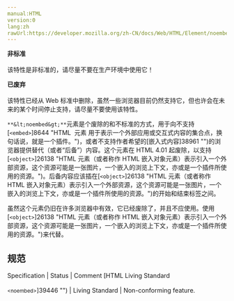 ```yaml
---
manual:HTML
version:0
lang:zh
rawUrl:https://developer.mozilla.org/zh-CN/docs/Web/HTML/Element/noembed
---
```






**非标准**<br></br>该特性是非标准的，请尽量不要在生产环境中使用它！




**已废弃**<br></br>该特性已经从 Web 标准中删除，虽然一些浏览器目前仍然支持它，但也许会在未来的某个时间停止支持，请尽量不要使用该特性。





`**&lt;noembed&gt;**`元素是个废除的和不标准的方式，用于向不支持[`<embed>`]8644 "HTML <embed> 元素 用于表示一个外部应用或交互式内容的集合点，换句话说，就是一个插件。")，或者不支持作者希望的[嵌入式内容]38961 "")的浏览器提供替代（或者“后备”）内容。这个元素在 HTML 4.01 起废除，以支持[`<object>`]26138 "HTML <object> 元素（或者称作 HTML 嵌入对象元素）表示引入一个外部资源，这个资源可能是一张图片，一个嵌入的浏览上下文，亦或是一个插件所使用的资源。")。后备内容应该插在[`<object>`]26138 "HTML <object> 元素（或者称作 HTML 嵌入对象元素）表示引入一个外部资源，这个资源可能是一张图片，一个嵌入的浏览上下文，亦或是一个插件所使用的资源。")的开始和结束标签之间。



虽然这个元素仍旧在许多浏览器中有效，它已经废除了，并且不应使用。使用[`<object>`]26138 "HTML <object> 元素（或者称作 HTML 嵌入对象元素）表示引入一个外部资源，这个资源可能是一张图片，一个嵌入的浏览上下文，亦或是一个插件所使用的资源。")来代替。



## 规范<a name="规范"></a>

Specification | Status | Comment 
[HTML Living Standard<br></br><small>&lt;noembed&gt;</small>]39446 "") | Living Standard | Non-conforming feature. 




